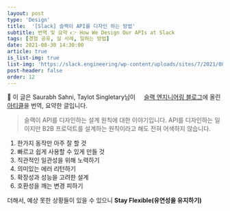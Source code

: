 ```yaml
---
layout: post
type: 'Design'
title:  '[Slack] 슬랙이 API를 디자인 하는 방법'
subtitle: 번역 및 요약 👉 How We Design Our APIs at Slack
tags: [경험 공유, 실 사례, 일하는 방법]
date: 2021-08-30 14:30:00
article: true
is_list-img: true
list-img: 'https://slack.engineering/wp-content/uploads/sites/7/2021/08/bogdan-karlenko-36b7JBzhfF4-unsplash.jpg?resize=1280,865'
post-header: false
order: 12
---
```


<p class="text-gray">
 🔗 이 글은 Saurabh Sahni, Taylot Singletary님이 <a href='https://slack.engineering/' target='blank' rel='nofollow' id='outlink1' onclick='clickedOutlink(outlink1)'><img src='https://www.google.com/s2/favicons?sz=64&domain=https://slack.engineering/' style='display:inline; height: 1em; position: relative; bottom: -2px; margin-right: 2px;'>슬랙 엔지니어링 블로그</a>에 올린 <a href='https://slack.engineering/how-we-design-our-apis-at-slack/' target='blank' rel='nofollow' id='outlink2' onclick='clickedOutlink(outlink2)'>아티클</a>을 번역, 요약한 글입니다.
</p>

> 슬랙이 API를 디자인하는 설계 원칙에 대한 이야기입니다. API를 디자인하는 일이지만 B2B 프로덕트를 설계하는 원칙이라고 해도 전혀 어색하지 않습니다.

1. 한가지 동작만 아주 잘 할 것
2. 빠르고 쉽게 사용할 수 있게 만들 것
3. 직관적인 일관성을 위해 노력하기
4. 의미있는 에러 리턴하기
5. 확장성과 성능을 고려한 설계
6. 호환성을 깨는 변경 피하기

더해서, 예상 못한 상황들이 있을 수 있으니 **Stay Flexible(유연성을 유지하기)**